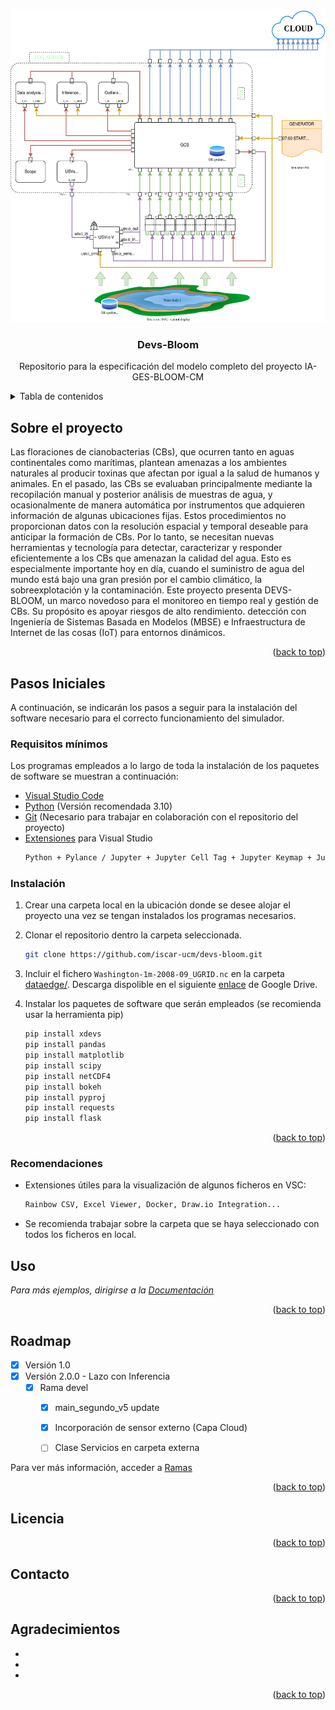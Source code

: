 <a name="readme-top"></a>

<br />
<div align="center">
    <img src="doc/DEVS_BLOOM-DB-SensoresInternos.svg" alt="Logo" width="800" height="500">
  </a>
<h3 align="center">Devs-Bloom</h3>
  <p align="center">
    Repositorio para la especificación del modelo completo del proyecto IA-GES-BLOOM-CM
</div>


<!-- TABLE OF CONTENTS -->
<details>
  <summary>Tabla de contenidos</summary>
  <ol>
    <li>
      <a href="#about-the-project">Sobre el proyecto</a>
    </li>
    <li>
      <a href="#getting-started">Pasos iniciales</a>
      <ul>
        <li><a href="#prerequisites">Requisitos</a></li>
        <li><a href="#installation">Instalación</a></li>
        <li><a href="#recomendations">Recomendaciones</a></li>
      </ul>
    </li>
    <li><a href="#license">Licencia</a></li>
    <li><a href="#license">Contactos</a></li>
    <li><a href="#acknowledgments">Agradecimientos</a></li>
  </ol>
</details>


<!-- ABOUT THE PROJECT -->
## Sobre el proyecto
Las floraciones de cianobacterias (CBs), que ocurren tanto en aguas continentales como marítimas, plantean
amenazas a los ambientes naturales al producir toxinas que afectan por igual a la salud de humanos y animales. En el pasado, las CBs se evaluaban principalmente mediante la recopilación manual
y posterior análisis de muestras de agua, y ocasionalmente de manera automática por
instrumentos que adquieren información de algunas ubicaciones fijas. Estos procedimientos
no proporcionan datos con la resolución espacial y temporal deseable para
anticipar la formación de CBs. Por lo tanto, se necesitan nuevas herramientas y tecnología para
detectar, caracterizar y responder eficientemente a los CBs que amenazan la calidad del
agua. Esto es especialmente importante hoy en día, cuando el suministro de agua del mundo está
bajo una gran presión por el cambio climático, la sobreexplotación y la contaminación. Este
proyecto presenta DEVS-BLOOM, un marco novedoso para el monitoreo en tiempo real
y gestión de CBs. Su propósito es apoyar riesgos de alto rendimiento.
detección con Ingeniería de Sistemas Basada en Modelos (MBSE) e Infraestructura de Internet de
las cosas (IoT) para entornos dinámicos.

<p align="right">(<a href="#readme-top">back to top</a>)</p>


<!-- GETTING STARTED -->
## Pasos Iniciales

A continuación, se indicarán los pasos a seguir para la instalación del software necesario para el correcto funcionamiento del simulador.

### Requisitos mínimos
Los programas empleados a lo largo de toda la instalación de los paquetes de software se muestran a continuación:

* [Visual Studio Code](https://code.visualstudio.com/Download)
* [Python](https://www.python.org/downloads/)  (Versión recomendada 3.10)
* [Git](https://git-scm.com/downloads) (Necesario para trabajar en colaboración con el repositorio del proyecto)
* [Extensiones](https://marketplace.visualstudio.com/VSCode) para Visual Studio 
    ```sh
    Python + Pylance / Jupyter + Jupyter Cell Tag + Jupyter Keymap + Jupyter Slide Show + Jupyther Notebook Renderers
    ```
### Instalación

1. Crear una carpeta local en la ubicación donde se desee alojar el proyecto una vez se tengan instalados los programas necesarios.
2. Clonar el repositorio dentro la carpeta seleccionada.
   ```sh
   git clone https://github.com/iscar-ucm/devs-bloom.git
   ```
3. Incluir el fichero `Washington-1m-2008-09_UGRID.nc` en la carpeta [dataedge/](https://github.com/iscar-ucm/devs-bloom/tree/main/dataedge). Descarga dispolible en el siguiente [enlace](https://drive.google.com/file/d/19ebVEwIzA0eD7wIkQ5ijRXtAgXljbC0h/view?usp=share_link) de Google Drive.

4. Instalar los paquetes de software que serán empleados (se recomienda usar la herramienta pip)
   ```sh
   pip install xdevs
   pip install pandas
   pip install matplotlib
   pip install scipy 
   pip install netCDF4 
   pip install bokeh   
   pip install pyproj 
   pip install requests
   pip install flask  
   ```

<p align="right">(<a href="#readme-top">back to top</a>)</p>

### Recomendaciones
* Extensiones útiles para la visualización de algunos ficheros en VSC:  
    ```sh
    Rainbow CSV, Excel Viewer, Docker, Draw.io Integration...
    ```
* Se recomienda trabajar sobre la carpeta que se haya seleccionado con todos los ficheros en local.


<!-- USAGE EXAMPLES -->
## Uso
_Para más ejemplos, dirigirse a la [Documentación](https://example.com)_

<p align="right">(<a href="#readme-top">back to top</a>)</p>


<!-- ROADMAP -->
## Roadmap

- [x] Versión 1.0 
- [x] Versión 2.0.0 - Lazo con Inferencia
  - [x] Rama devel
      - [x] main_segundo_v5 update
      - [x] Incorporación de sensor externo (Capa Cloud)
      - [ ] Clase Servicios en carpeta externa


Para ver más información, acceder a [Ramas](https://github.com/iscar-ucm/devs-bloom/branches)

<p align="right">(<a href="#readme-top">back to top</a>)</p>



<!-- LICENSE -->
## Licencia


<p align="right">(<a href="#readme-top">back to top</a>)</p>



<!-- CONTACT -->
## Contacto

<p align="right">(<a href="#readme-top">back to top</a>)</p>



<!-- ACKNOWLEDGMENTS -->
## Agradecimientos

* []()
* []()
* []()

<p align="right">(<a href="#readme-top">back to top</a>)</p>


<!-- MARKDOWN LINKS & IMAGES -->
